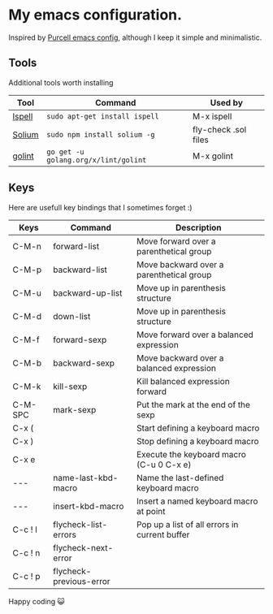 My emacs configuration.
=======================

Inspired by [Purcell emacs config][], although I keep it simple and
minimalistic.

[Purcell emacs config]: https://github.com/purcell/emacs.d


Tools
-----

Additional tools worth installing

Tool         |  Command                               |  Used by
------------ | -------------------------------------- | -----------------------
[Ispell][]   | `sudo apt-get install ispell`          | M-x ispell
[Solium][]   | `sudo npm install solium -g`           | fly-check .sol files
[golint][]   | `go get -u golang.org/x/lint/golint`   | M-x golint

[Ispell]: https://www.gnu.org/software/ispell/
[Solium]: https://github.com/duaraghav8/Solium
[golint]: https://github.com/golang/lint

Keys
----

Here are usefull key bindings that I sometimes forget :)

Keys    | Command                 | Description
------- | ----------------------- | -------------------------------------------
C-M-n   | forward-list            | Move forward over a parenthetical group
C-M-p   | backward-list           | Move backward over a parenthetical group
C-M-u   | backward-up-list        | Move up in parenthesis structure
C-M-d   | down-list               | Move up in parenthesis structure
C-M-f   | forward-sexp            | Move forward over a balanced expression
C-M-b   | backward-sexp           | Move backward over a balanced expression
C-M-k   | kill-sexp               | Kill balanced expression forward
C-M-SPC | mark-sexp               | Put the mark at the end of the sexp
C-x (   |                         | Start defining a keyboard macro
C-x )   |                         | Stop defining a keyboard macro
C-x e   |                         | Execute the keyboard macro (C-u 0 C-x e)
---     | name-last-kbd-macro     | Name the last-defined keyboard macro
---     | insert-kbd-macro        | Insert a named keyboard macro at point
C-c ! l | flycheck-list-errors    | Pop up a list of all errors in current buffer
C-c ! n | flycheck-next-error     |
C-c ! p | flycheck-previous-error |


Happy coding 😺
